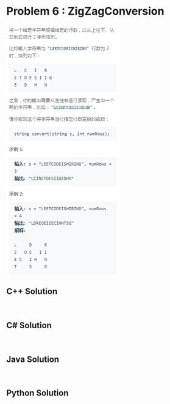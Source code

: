 
# Problem 6 : ZigZagConversion

<img src="https://github.com/Peefy/PeefyLeetCode/blob/master/doc/1-100/6.ZigZagConversion/problem.png"/>

## C++ Solution

```c++



```

## C# Solution

```csharp



```

## Java Solution

```java



```

## Python Solution

```python



```


